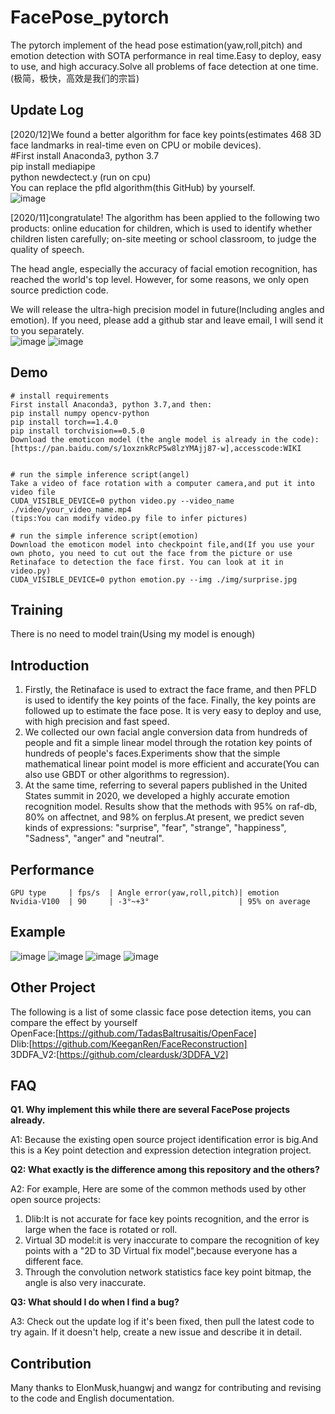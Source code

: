 # FacePose_pytorch

The pytorch implement of the head pose estimation(yaw,roll,pitch) and emotion detection with SOTA performance in real time.Easy to deploy, easy to use, and high accuracy.Solve all problems of face detection at one time.(极简，极快，高效是我们的宗旨)

## Update Log
[2020/12]We found a better algorithm for face key points(estimates 468 3D face landmarks in real-time even on CPU or mobile devices).  
#First install Anaconda3, python 3.7  
pip install mediapipe   
python newdectect.y  (run on cpu)  
You can replace the pfld algorithm(this GitHub) by yourself.  
![image](https://github.com/WIKI2020/FacePose_pytorch/blob/master/img/face.gif) 
 
[2020/11]congratulate! The algorithm has been applied to the following two products: online education for children, which is used to identify whether children listen carefully; on-site meeting or school classroom, to judge the quality of speech.  

The head angle, especially the accuracy of facial emotion recognition, has reached the world's top level. However, for some reasons, we only open source prediction code.  
 
We will release the ultra-high precision model in future(Including angles and emotion). If you need, please add a github star and leave email, I will send it to you separately.  
![image](https://github.com/WIKI2020/FacePose_pytorch/blob/master/img/y1.jpg)
![image](https://github.com/WIKI2020/FacePose_pytorch/blob/master/img/y2.jpg)


## Demo

    # install requirements
    First install Anaconda3, python 3.7,and then:
    pip install numpy opencv-python 
    pip install torch==1.4.0
    pip install torchvision==0.5.0
    Download the emoticon model (the angle model is already in the code):[https://pan.baidu.com/s/1oxznkRcP5w8lzYMAjj87-w],accesscode:WIKI
	
	
    # run the simple inference script(angel)
    Take a video of face rotation with a computer camera,and put it into video file
    CUDA_VISIBLE_DEVICE=0 python video.py --video_name ./video/your_video_name.mp4
    (tips:You can modify video.py file to infer pictures)

    # run the simple inference script(emotion)
    Download the emoticon model into checkpoint file,and(If you use your own photo, you need to cut out the face from the picture or use Retinaface to detection the face first. You can look at it in video.py)
    CUDA_VISIBLE_DEVICE=0 python emotion.py --img ./img/surprise.jpg

## Training

There is no need to model train(Using my model is enough)

## Introduction

1. Firstly, the Retinaface is used to extract the face frame, and then PFLD is used to identify the key points of the face. Finally, the key points are followed up to estimate the face pose. It is very easy to deploy and use, with high precision and fast speed.
2. We collected our own facial angle conversion data from hundreds of people and fit a simple linear model through the rotation key points of hundreds of people's faces.Experiments show that the simple mathematical linear point model is more efficient and accurate(You can also use GBDT or other algorithms to regression).
3. At the same time, referring to several papers published in the United States summit in 2020, we developed a highly accurate emotion recognition model. Results show that the methods with 95% on raf-db, 80% on affectnet, and 98% on ferplus.At present, we predict seven kinds of expressions: "surprise", "fear", "strange", "happiness", "Sadness", "anger" and "neutral".


## Performance
	
    GPU type     | fps/s  | Angle error(yaw,roll,pitch)| emotion
    Nvidia-V100  | 90     | -3°~+3°                    | 95% on average

## Example
   ![image](https://github.com/WIKI2020/FacePose_pytorch/blob/master/img/emo.jpg)
   ![image](https://github.com/WIKI2020/FacePose_pytorch/blob/master/img/1.jpg)
   ![image](https://github.com/WIKI2020/FacePose_pytorch/blob/master/img/0.jpg)
   ![image](https://github.com/WIKI2020/FacePose_pytorch/blob/master/img/2.jpg)

## Other Project
The following is a list of some classic face pose detection items, you can compare the effect by yourself  
OpenFace:[https://github.com/TadasBaltrusaitis/OpenFace]  
Dlib:[https://github.com/KeeganRen/FaceReconstruction]  
3DDFA_V2:[https://github.com/cleardusk/3DDFA_V2]  


## FAQ


**Q1. Why implement this while there are several FacePose projects already.**

A1: Because the existing open source project identification error is big.And this is a Key point detection and expression detection integration project.

**Q2: What exactly is the difference among this repository and the others?**

A2: For example, Here are some of the common methods used by other open source projects:
1. Dlib:It is not accurate for face key points recognition, and the error is large when the face is rotated or roll.
2. Virtual 3D model:it is very inaccurate to compare the recognition of key points with a "2D to 3D Virtual fix model",because everyone has a different face.
3. Through the convolution network statistics face key point bitmap, the angle is also very inaccurate.


**Q3: What should I do when I find a bug?**

A3: Check out the update log if it's been fixed, then pull the latest code to try again. If it doesn't help, create a new issue and describe it in detail.


## Contribution
Many thanks to ElonMusk,huangwj and wangz for contributing and revising to the code and English documentation.

